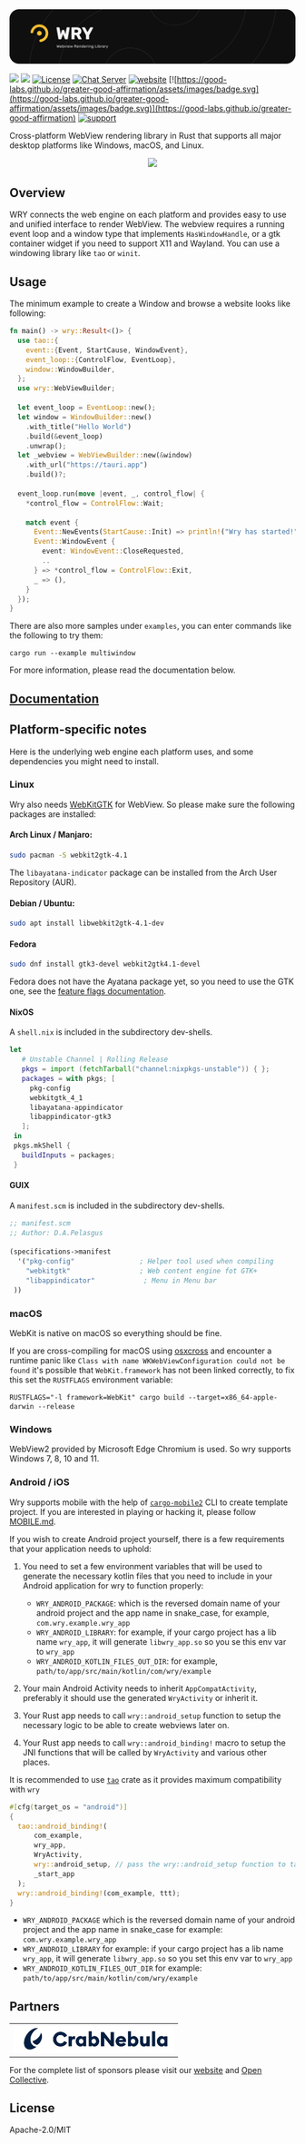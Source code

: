 <img src=".github/splash.png" alt="WRY Webview Rendering library" />

[![](https://img.shields.io/crates/v/wry?style=flat-square)](https://crates.io/crates/wry) [![](https://img.shields.io/docsrs/wry?style=flat-square)](https://docs.rs/wry/)
[![License](https://img.shields.io/badge/License-MIT%20or%20Apache%202-green.svg)](https://opencollective.com/tauri)
[![Chat Server](https://img.shields.io/badge/chat-discord-7289da.svg)](https://discord.gg/SpmNs4S)
[![website](https://img.shields.io/badge/website-tauri.app-purple.svg)](https://tauri.app)
[![https://good-labs.github.io/greater-good-affirmation/assets/images/badge.svg](https://good-labs.github.io/greater-good-affirmation/assets/images/badge.svg)](https://good-labs.github.io/greater-good-affirmation)
[![support](https://img.shields.io/badge/sponsor-Open%20Collective-blue.svg)](https://opencollective.com/tauri)

Cross-platform WebView rendering library in Rust that supports all major desktop platforms like Windows, macOS, and Linux.

<div align="center">
  <a href="https://gfycat.com/needywetelk">
    <img src="https://thumbs.gfycat.com/NeedyWetElk-size_restricted.gif">
  </a>
</div>

## Overview

WRY connects the web engine on each platform and provides easy to use and unified interface to render WebView.
The webview requires a running event loop and a window type that implements `HasWindowHandle`,
or a gtk container widget if you need to support X11 and Wayland.
You can use a windowing library like `tao` or `winit`.

## Usage

The minimum example to create a Window and browse a website looks like following:

```rust
fn main() -> wry::Result<()> {
  use tao::{
    event::{Event, StartCause, WindowEvent},
    event_loop::{ControlFlow, EventLoop},
    window::WindowBuilder,
  };
  use wry::WebViewBuilder;

  let event_loop = EventLoop::new();
  let window = WindowBuilder::new()
    .with_title("Hello World")
    .build(&event_loop)
    .unwrap();
  let _webview = WebViewBuilder::new(&window)
    .with_url("https://tauri.app")
    .build()?;

  event_loop.run(move |event, _, control_flow| {
    *control_flow = ControlFlow::Wait;

    match event {
      Event::NewEvents(StartCause::Init) => println!("Wry has started!"),
      Event::WindowEvent {
        event: WindowEvent::CloseRequested,
        ..
      } => *control_flow = ControlFlow::Exit,
      _ => (),
    }
  });
}
```

There are also more samples under `examples`, you can enter commands like the following to try them:

```
cargo run --example multiwindow
```

For more information, please read the documentation below.

## [Documentation](https://docs.rs/wry)

## Platform-specific notes

Here is the underlying web engine each platform uses, and some dependencies you might need to install.

### Linux

Wry also needs [WebKitGTK](https://webkitgtk.org/) for WebView. So please make sure the following packages are installed:

#### Arch Linux / Manjaro:

```bash
sudo pacman -S webkit2gtk-4.1
```

The `libayatana-indicator` package can be installed from the Arch User Repository (AUR).

#### Debian / Ubuntu:

```bash
sudo apt install libwebkit2gtk-4.1-dev
```

#### Fedora

```bash
sudo dnf install gtk3-devel webkit2gtk4.1-devel
```

Fedora does not have the Ayatana package yet, so you need to use the GTK one, see the [feature flags documentation](https://docs.rs/wry/latest/wry/#feature-flags).

#### NixOS
A `shell.nix` is included in the subdirectory dev-shells.

```Nix
let
   # Unstable Channel | Rolling Release
   pkgs = import (fetchTarball("channel:nixpkgs-unstable")) { };
   packages = with pkgs; [
     pkg-config
     webkitgtk_4_1
     libayatana-appindicator
     libappindicator-gtk3
   ];
 in
 pkgs.mkShell {
   buildInputs = packages;
 }
```
#### GUIX
A `manifest.scm` is included in the subdirectory dev-shells.

```scheme
;; manifest.scm
;; Author: D.A.Pelasgus

(specifications->manifest
  '("pkg-config"                ; Helper tool used when compiling
    "webkitgtk"                 ; Web content engine fot GTK+
    "libappindicator"            ; Menu in Menu bar
 ))
```
### macOS

WebKit is native on macOS so everything should be fine.

If you are cross-compiling for macOS using [osxcross](https://github.com/tpoechtrager/osxcross) and encounter a runtime panic like `Class with name WKWebViewConfiguration could not be found` it's possible that `WebKit.framework` has not been linked correctly, to fix this set the `RUSTFLAGS` environment variable:

```
RUSTFLAGS="-l framework=WebKit" cargo build --target=x86_64-apple-darwin --release
```

### Windows

WebView2 provided by Microsoft Edge Chromium is used. So wry supports Windows 7, 8, 10 and 11.

### Android / iOS

Wry supports mobile with the help of [`cargo-mobile2`](https://github.com/tauri-apps/cargo-mobile2) CLI to create template project. If you are interested in playing or hacking it, please follow [MOBILE.md](MOBILE.md).

If you wish to create Android project yourself, there is a few requirements that your application needs to uphold:

1.  You need to set a few environment variables that will be used to generate the necessary kotlin
    files that you need to include in your Android application for wry to function properly:

    - `WRY_ANDROID_PACKAGE`: which is the reversed domain name of your android project and the app name in snake_case, for example, `com.wry.example.wry_app`
    - `WRY_ANDROID_LIBRARY`: for example, if your cargo project has a lib name `wry_app`, it will generate `libwry_app.so` so you se this env var to `wry_app`
    - `WRY_ANDROID_KOTLIN_FILES_OUT_DIR`: for example, `path/to/app/src/main/kotlin/com/wry/example`

2.  Your main Android Activity needs to inherit `AppCompatActivity`, preferably it should use the generated `WryActivity` or inherit it.
3.  Your Rust app needs to call `wry::android_setup` function to setup the necessary logic to be able to create webviews later on.
4.  Your Rust app needs to call `wry::android_binding!` macro to setup the JNI functions that will be called by `WryActivity` and various other places.

It is recommended to use [`tao`](https://docs.rs/tao/latest/tao/) crate as it provides maximum compatibility with `wry`

```rs
#[cfg(target_os = "android")]
{
  tao::android_binding!(
      com_example,
      wry_app,
      WryActivity,
      wry::android_setup, // pass the wry::android_setup function to tao which will invoke when the event loop is created
      _start_app
  );
  wry::android_binding!(com_example, ttt);
}
```

- `WRY_ANDROID_PACKAGE` which is the reversed domain name of your android project and the app name in snake_case for example: `com.wry.example.wry_app`
- `WRY_ANDROID_LIBRARY` for example: if your cargo project has a lib name `wry_app`, it will generate `libwry_app.so` so you set this env var to `wry_app`
- `WRY_ANDROID_KOTLIN_FILES_OUT_DIR` for example: `path/to/app/src/main/kotlin/com/wry/example`

## Partners

<table>
  <tbody>
    <tr>
      <td align="center" valign="middle">
        <a href="https://crabnebula.dev" target="_blank">
          <img src=".github/sponsors/crabnebula.svg" alt="CrabNebula" width="283">
        </a>
      </td>
    </tr>
  </tbody>
</table>

For the complete list of sponsors please visit our [website](https://tauri.app#sponsors) and [Open Collective](https://opencollective.com/tauri).

## License

Apache-2.0/MIT
